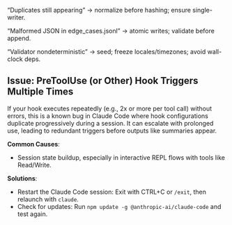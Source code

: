 “Duplicates still appearing” → normalize before hashing; ensure single-writer.

“Malformed JSON in edge_cases.jsonl” → atomic writes; validate before append.

“Validator nondeterministic” → seed; freeze locales/timezones; avoid wall-clock deps.

## Issue: PreToolUse (or Other) Hook Triggers Multiple Times

If your hook executes repeatedly (e.g., 2x or more per tool call) without errors, this is a known bug in Claude Code where hook configurations duplicate progressively during a session. It can escalate with prolonged use, leading to redundant triggers before outputs like summaries appear.

**Common Causes**:
- Session state buildup, especially in interactive REPL flows with tools like Read/Write.

**Solutions**:
- Restart the Claude Code session: Exit with CTRL+C or `/exit`, then relaunch with `claude`.
- Check for updates: Run `npm update -g @anthropic-ai/claude-code` and test again.